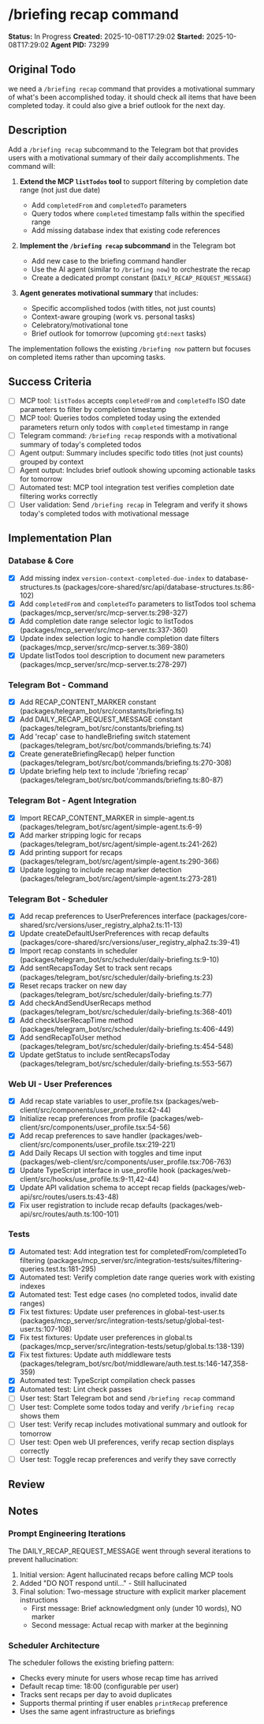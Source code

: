# /briefing recap command

**Status:** In Progress
**Created:** 2025-10-08T17:29:02
**Started:** 2025-10-08T17:29:02
**Agent PID:** 73299

## Original Todo

we need a `/briefing recap` command that provides a motivational summary of what's been accomplished today. it should check all items that have been completed today. it could also give a brief outlook for the next day.

## Description

Add a `/briefing recap` subcommand to the Telegram bot that provides users with a motivational summary of their daily accomplishments. The command will:

1. **Extend the MCP `listTodos` tool** to support filtering by completion date range (not just due date)
   - Add `completedFrom` and `completedTo` parameters
   - Query todos where `completed` timestamp falls within the specified range
   - Add missing database index that existing code references

2. **Implement the `/briefing recap` subcommand** in the Telegram bot
   - Add new case to the briefing command handler
   - Use the AI agent (similar to `/briefing now`) to orchestrate the recap
   - Create a dedicated prompt constant (`DAILY_RECAP_REQUEST_MESSAGE`)

3. **Agent generates motivational summary** that includes:
   - Specific accomplished todos (with titles, not just counts)
   - Context-aware grouping (work vs. personal tasks)
   - Celebratory/motivational tone
   - Brief outlook for tomorrow (upcoming `gtd:next` tasks)

The implementation follows the existing `/briefing now` pattern but focuses on completed items rather than upcoming tasks.

## Success Criteria

- [ ] MCP tool: `listTodos` accepts `completedFrom` and `completedTo` ISO date parameters to filter by completion timestamp
- [ ] MCP tool: Queries todos completed today using the extended parameters return only todos with `completed` timestamp in range
- [ ] Telegram command: `/briefing recap` responds with a motivational summary of today's completed todos
- [ ] Agent output: Summary includes specific todo titles (not just counts) grouped by context
- [ ] Agent output: Includes brief outlook showing upcoming actionable tasks for tomorrow
- [ ] Automated test: MCP tool integration test verifies completion date filtering works correctly
- [ ] User validation: Send `/briefing recap` in Telegram and verify it shows today's completed todos with motivational message

## Implementation Plan

### Database & Core

- [x] Add missing index `version-context-completed-due-index` to database-structures.ts (packages/core-shared/src/api/database-structures.ts:86-102)
- [x] Add `completedFrom` and `completedTo` parameters to listTodos tool schema (packages/mcp_server/src/mcp-server.ts:298-327)
- [x] Add completion date range selector logic to listTodos (packages/mcp_server/src/mcp-server.ts:337-360)
- [x] Update index selection logic to handle completion date filters (packages/mcp_server/src/mcp-server.ts:369-380)
- [x] Update listTodos tool description to document new parameters (packages/mcp_server/src/mcp-server.ts:278-297)

### Telegram Bot - Command

- [x] Add RECAP_CONTENT_MARKER constant (packages/telegram_bot/src/constants/briefing.ts)
- [x] Add DAILY_RECAP_REQUEST_MESSAGE constant (packages/telegram_bot/src/constants/briefing.ts)
- [x] Add 'recap' case to handleBriefing switch statement (packages/telegram_bot/src/bot/commands/briefing.ts:74)
- [x] Create generateBriefingRecap() helper function (packages/telegram_bot/src/bot/commands/briefing.ts:270-308)
- [x] Update briefing help text to include '/briefing recap' (packages/telegram_bot/src/bot/commands/briefing.ts:80-87)

### Telegram Bot - Agent Integration

- [x] Import RECAP_CONTENT_MARKER in simple-agent.ts (packages/telegram_bot/src/agent/simple-agent.ts:6-9)
- [x] Add marker stripping logic for recaps (packages/telegram_bot/src/agent/simple-agent.ts:241-262)
- [x] Add printing support for recaps (packages/telegram_bot/src/agent/simple-agent.ts:290-366)
- [x] Update logging to include recap marker detection (packages/telegram_bot/src/agent/simple-agent.ts:273-281)

### Telegram Bot - Scheduler

- [x] Add recap preferences to UserPreferences interface (packages/core-shared/src/versions/user_registry_alpha2.ts:11-13)
- [x] Update createDefaultUserPreferences with recap defaults (packages/core-shared/src/versions/user_registry_alpha2.ts:39-41)
- [x] Import recap constants in scheduler (packages/telegram_bot/src/scheduler/daily-briefing.ts:9-10)
- [x] Add sentRecapsToday Set to track sent recaps (packages/telegram_bot/src/scheduler/daily-briefing.ts:23)
- [x] Reset recaps tracker on new day (packages/telegram_bot/src/scheduler/daily-briefing.ts:77)
- [x] Add checkAndSendUserRecaps method (packages/telegram_bot/src/scheduler/daily-briefing.ts:368-401)
- [x] Add checkUserRecapTime method (packages/telegram_bot/src/scheduler/daily-briefing.ts:406-449)
- [x] Add sendRecapToUser method (packages/telegram_bot/src/scheduler/daily-briefing.ts:454-548)
- [x] Update getStatus to include sentRecapsToday (packages/telegram_bot/src/scheduler/daily-briefing.ts:553-567)

### Web UI - User Preferences

- [x] Add recap state variables to user_profile.tsx (packages/web-client/src/components/user_profile.tsx:42-44)
- [x] Initialize recap preferences from profile (packages/web-client/src/components/user_profile.tsx:54-56)
- [x] Add recap preferences to save handler (packages/web-client/src/components/user_profile.tsx:219-221)
- [x] Add Daily Recaps UI section with toggles and time input (packages/web-client/src/components/user_profile.tsx:706-763)
- [x] Update TypeScript interface in use_profile hook (packages/web-client/src/hooks/use_profile.ts:9-11,42-44)
- [x] Update API validation schema to accept recap fields (packages/web-api/src/routes/users.ts:43-48)
- [x] Fix user registration to include recap defaults (packages/web-api/src/routes/auth.ts:100-101)

### Tests

- [x] Automated test: Add integration test for completedFrom/completedTo filtering (packages/mcp_server/src/integration-tests/suites/filtering-queries.test.ts:181-295)
- [x] Automated test: Verify completion date range queries work with existing indexes
- [x] Automated test: Test edge cases (no completed todos, invalid date ranges)
- [x] Fix test fixtures: Update user preferences in global-test-user.ts (packages/mcp_server/src/integration-tests/setup/global-test-user.ts:107-108)
- [x] Fix test fixtures: Update user preferences in global.ts (packages/mcp_server/src/integration-tests/setup/global.ts:138-139)
- [x] Fix test fixtures: Update auth middleware tests (packages/telegram_bot/src/bot/middleware/auth.test.ts:146-147,358-359)
- [x] Automated test: TypeScript compilation check passes
- [x] Automated test: Lint check passes
- [ ] User test: Start Telegram bot and send `/briefing recap` command
- [ ] User test: Complete some todos today and verify `/briefing recap` shows them
- [ ] User test: Verify recap includes motivational summary and outlook for tomorrow
- [ ] User test: Open web UI preferences, verify recap section displays correctly
- [ ] User test: Toggle recap preferences and verify they save correctly

## Review

## Notes

### Prompt Engineering Iterations

The DAILY_RECAP_REQUEST_MESSAGE went through several iterations to prevent hallucination:

1. Initial version: Agent hallucinated recaps before calling MCP tools
2. Added "DO NOT respond until..." - Still hallucinated
3. Final solution: Two-message structure with explicit marker placement instructions
   - First message: Brief acknowledgment only (under 10 words), NO marker
   - Second message: Actual recap with marker at the beginning

### Scheduler Architecture

The scheduler follows the existing briefing pattern:

- Checks every minute for users whose recap time has arrived
- Default recap time: 18:00 (configurable per user)
- Tracks sent recaps per day to avoid duplicates
- Supports thermal printing if user enables `printRecap` preference
- Uses the same agent infrastructure as briefings
